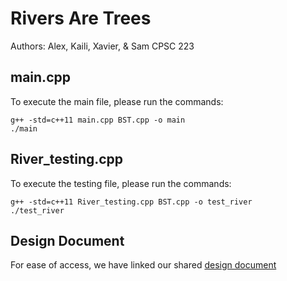 # Rivers Are Trees

Authors: Alex, Kaili, Xavier, & Sam
CPSC 223  

## main.cpp
To execute the main file, please run the commands:
```
g++ -std=c++11 main.cpp BST.cpp -o main
./main
```

## River_testing.cpp
To execute the testing file, please run the commands:
```
g++ -std=c++11 River_testing.cpp BST.cpp -o test_river
./test_river
```

## Design Document
For ease of access, we have linked our shared [design document](https://gonzagau-my.sharepoint.com/:w:/r/personal/aneyman_zagmail_gonzaga_edu/Documents/PA%202%20des%20doc.docx?d=w08390938e09740d8a6bc2b4f5fb5eed9&csf=1&web=1&e=FSYuNO)

